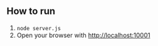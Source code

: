 How to run
----------

1. `node server.js`
2. Open your browser with [http://localhost:10001](http://localhost:10001)